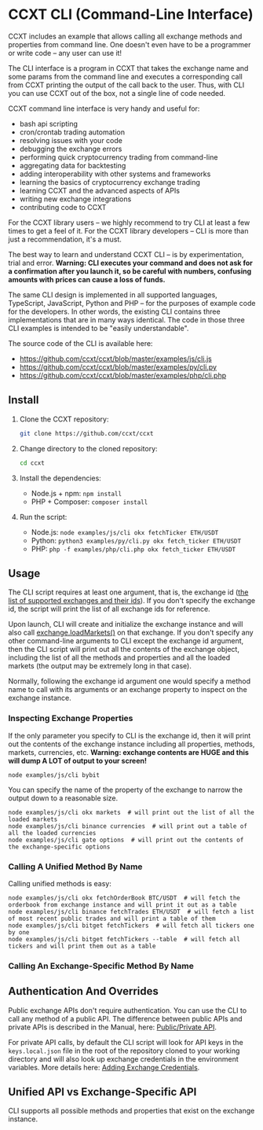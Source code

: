 # CCXT CLI (Command-Line Interface)

CCXT includes an example that allows calling all exchange methods and properties from command line. One doesn't even have to be a programmer or write code – any user can use it!

The CLI interface is a program in CCXT that takes the exchange name and some params from the command line and executes a corresponding call from CCXT printing the output of the call back to the user. Thus, with CLI you can use CCXT out of the box, not a single line of code needed.

CCXT command line interface is very handy and useful for:

- bash api scripting
- cron/crontab trading automation
- resolving issues with your code
- debugging the exchange errors
- performing quick cryptocurrency trading from command-line
- aggregating data for backtesting
- adding interoperability with other systems and frameworks
- learning the basics of cryptocurrency exchange trading
- learning CCXT and the advanced aspects of APIs
- writing new exchange integrations
- contributing code to CCXT

For the CCXT library users – we highly recommend to try CLI at least a few times to get a feel of it.
For the CCXT library developers – CLI is more than just a recommendation, it's a must.

The best way to learn and understand CCXT CLI – is by experimentation, trial and error. **Warning: CLI executes your command and does not ask for a confirmation after you launch it, so be careful with numbers, confusing amounts with prices can cause a loss of funds.**

The same CLI design is implemented in all supported languages, TypeScript, JavaScript, Python and PHP – for the purposes of example code for the developers.
In other words, the existing CLI contains three implementations that are in many ways identical. The code in those three CLI examples is intended to be "easily understandable".

The source code of the CLI is available here:

- https://github.com/ccxt/ccxt/blob/master/examples/js/cli.js
- https://github.com/ccxt/ccxt/blob/master/examples/py/cli.py
- https://github.com/ccxt/ccxt/blob/master/examples/php/cli.php

## Install

1. Clone the CCXT repository:
    ```sh
    git clone https://github.com/ccxt/ccxt
    ```
2. Change directory to the cloned repository:
    ```sh
    cd ccxt
    ```
3. Install the dependencies:
    - Node.js + npm: `npm install`
    - PHP + Composer: `composer install`

4. Run the script:
    - Node.js: `node examples/js/cli okx fetchTicker ETH/USDT`
    - Python: `python3 examples/py/cli.py okx fetch_ticker ETH/USDT`
    - PHP: `php -f examples/php/cli.php okx fetch_ticker ETH/USDT`

## Usage

The CLI script requires at least one argument, that is, the exchange id ([the list of supported exchanges and their ids](https://github.com/ccxt/ccxt#supported-cryptocurrency-exchange-markets)). If you don't specify the exchange id, the script will print the list of all exchange ids for reference.

Upon launch, CLI will create and initialize the exchange instance and will also call [exchange.loadMarkets()](https://github.com/ccxt/ccxt/wiki/Manual#loading-markets) on that exchange.
If you don't specify any other command-line arguments to CLI except the exchange id argument, then the CLI script will print out all the contents of the exchange object, including the list of all the methods and properties and all the loaded markets (the output may be extremely long in that case).

Normally, following the exchange id argument one would specify a method name to call with its arguments or an exchange property to inspect on the exchange instance.

### Inspecting Exchange Properties

If the only parameter you specify to CLI is the exchange id, then it will print out the contents of the exchange instance including all properties, methods, markets, currencies, etc. **Warning: exchange contents are HUGE and this will dump A LOT of output to your screen!**

```
node examples/js/cli bybit
```

You can specify the name of the property of the exchange to narrow the output down to a reasonable size.

```
node examples/js/cli okx markets  # will print out the list of all the loaded markets
node examples/js/cli binance currencies  # will print out a table of all the loaded currencies
node examples/js/cli gate options  # will print out the contents of the exchange-specific options
```

### Calling A Unified Method By Name

Calling unified methods is easy:

```
node examples/js/cli okx fetchOrderBook BTC/USDT  # will fetch the orderbook from exchange instance and will print it out as a table
node examples/js/cli binance fetchTrades ETH/USDT  # will fetch a list of most recent public trades and will print a table of them
node examples/js/cli bitget fetchTickers  # will fetch all tickers one by one
node examples/js/cli bitget fetchTickers --table  # will fetch all tickers and will print them out as a table
```

### Calling An Exchange-Specific Method By Name

## Authentication And Overrides

Public exchange APIs don't require authentication. You can use the CLI to call any method of a public API. The difference between public APIs and private APIs is described in the Manual, here: [Public/Private API](https://github.com/ccxt/ccxt/wiki/Manual#publicprivate-api).

For private API calls, by default the CLI script will look for API keys in the `keys.local.json` file in the root of the repository cloned to your working directory and will also look up exchange credentials in the environment variables. More details here: [Adding Exchange Credentials](https://github.com/ccxt/ccxt/blob/master/CONTRIBUTING.md#adding-exchange-credentials).

## Unified API vs Exchange-Specific API

CLI supports all possible methods and properties that exist on the exchange instance.
